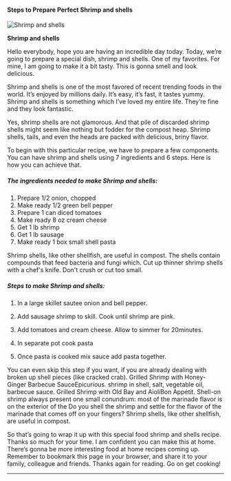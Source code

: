             

#### Steps to Prepare Perfect Shrimp and shells

![Shrimp and shells](https://img-global.cpcdn.com/recipes/4530476958089216/751x532cq70/shrimp-and-shells-recipe-main-photo.jpg)

**Shrimp and shells**

Hello everybody, hope you are having an incredible day today. Today, we’re going to prepare a special dish, shrimp and shells. One of my favorites. For mine, I am going to make it a bit tasty. This is gonna smell and look delicious.

Shrimp and shells is one of the most favored of recent trending foods in the world. It’s enjoyed by millions daily. It’s easy, it’s fast, it tastes yummy. Shrimp and shells is something which I’ve loved my entire life. They’re fine and they look fantastic.

Yes, shrimp shells are not glamorous. And that pile of discarded shrimp shells might seem like nothing but fodder for the compost heap. Shrimp shells, tails, and even the heads are packed with delicious, briny flavor.

To begin with this particular recipe, we have to prepare a few components. You can have shrimp and shells using 7 ingredients and 6 steps. Here is how you can achieve that.

##### The ingredients needed to make Shrimp and shells:

1.  Prepare 1/2 onion, chopped
2.  Make ready 1/2 green bell pepper
3.  Prepare 1 can diced tomatoes
4.  Make ready 8 oz cream cheese
5.  Get 1 lb shrimp
6.  Get 1 lb sausage
7.  Make ready 1 box small shell pasta

Shrimp shells, like other shellfish, are useful in compost. The shells contain compounds that feed bacteria and fungi which. Cut up thinner shrimp shells with a chef's knife. Don't crush or cut too small.

##### Steps to make Shrimp and shells:

1.  In a large skillet sautee onion and bell pepper.
2.  Add sausage shrimp to skill. Cook until shrimp are pink.
3.  Add tomatoes and cream cheese. Allow to simmer for 20minutes.
4.  In separate pot cook pasta

6.  Once pasta is cooked mix sauce add pasta together.

You can even skip this step if you want, if you are already dealing with broken up shell pieces (like cracked crab). Grilled Shrimp with Honey-Ginger Barbecue SauceEpicurious. shrimp in shell, salt, vegetable oil, barbecue sauce. Grilled Shrimp with Old Bay and AioliBon Appétit. Shell-on shrimp always present one small conundrum: most of the marinade flavor is on the exterior of the Do you shell the shrimp and settle for the flavor of the marinade that comes off on your fingers? Shrimp shells, like other shellfish, are useful in compost.

So that’s going to wrap it up with this special food shrimp and shells recipe. Thanks so much for your time. I am confident you can make this at home. There’s gonna be more interesting food at home recipes coming up. Remember to bookmark this page in your browser, and share it to your family, colleague and friends. Thanks again for reading. Go on get cooking!

* * *